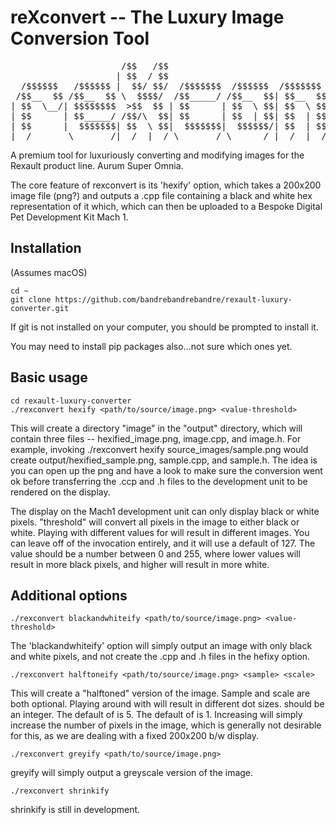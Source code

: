 # reXconvert -- The Luxury Image Conversion Tool
<pre>
                     /$$   /$$                                                               /$$    
                    | $$  / $$                                                              | $$    
  /$$$$$$   /$$$$$$ |  $$/ $$/  /$$$$$$$  /$$$$$$  /$$$$$$$  /$$    /$$ /$$$$$$   /$$$$$$  /$$$$$$  
 /$$__  $$ /$$__  $$ \  $$$$/  /$$_____/ /$$__  $$| $$__  $$|  $$  /$$//$$__  $$ /$$__  $$|_  $$_/  
| $$  \__/| $$$$$$$$  >$$  $$ | $$      | $$  \ $$| $$  \ $$ \  $$/$$/| $$$$$$$$| $$  \__/  | $$    
| $$      | $$_____/ /$$/\  $$| $$      | $$  | $$| $$  | $$  \  $$$/ | $$_____/| $$        | $$ /$$
| $$      |  $$$$$$$| $$  \ $$|  $$$$$$$|  $$$$$$/| $$  | $$   \  $/  |  $$$$$$$| $$        |  $$$$/
|__/       \_______/|__/  |__/ \_______/ \______/ |__/  |__/    \_/    \_______/|__/         \___/  
</pre>



A premium tool for luxuriously converting and modifying images for the Rexault product line. Aurum Super Omnia.

The core feature of rexconvert is its 'hexify' option, which takes a 200x200 image file (png?) and outputs a .cpp
file containing a black and white hex representation of it which, which can then be uploaded to a Bespoke Digital Pet
Development Kit Mach 1.

## Installation

(Assumes macOS)

    cd ~
    git clone https://github.com/bandrebandrebandre/rexault-luxury-converter.git
  
If git is not installed on your computer, you should be prompted to install it.

You may need to install pip packages also...not sure which ones yet.

## Basic usage

    cd rexault-luxury-converter
    ./rexconvert hexify <path/to/source/image.png> <value-threshold>
   
   
This will create a directory "image" in the "output" directory, which will contain three files -- hexified_image.png, 
image.cpp, and image.h. For example, invoking ./rexconvert hexify source_images/sample.png would create output/hexified_sample.png, sample.cpp, and sample.h. The idea is you can open up the png and have a look to make sure the conversion went ok before transferring the .ccp and .h files to the development unit to be rendered on the display.

The display on the Mach1 development unit can only display black or white pixels. "threshold" will convert all pixels in the image to either black or white. Playing with different values for <value-threshold> will result in different images. You can leave <value-threshold> off of the invocation entirely, and it will use a default of 127. The value should be a number between 0 and 255, where lower values will result in more black pixels, and higher will result in more white.

## Additional options

    ./rexconvert blackandwhiteify <path/to/source/image.png> <value-threshold>
    
The 'blackandwhiteify' option will simply output an image with only black and white pixels, and not create the .cpp and .h files in the hefixy option.

    ./rexconvert halftoneify <path/to/source/image.png> <sample> <scale>
    
This will create a "halftoned" version of the image. Sample and scale are both optional. Playing around with <sample> will result in different dot sizes. <sample> should be an integer. The default of <sample> is 5. The default of <scale> is 1. Increasing <scale> will simply increase the number of pixels in the image, which is generally not desirable for this, as we are dealing with a fixed 200x200 b/w display.
  
    ./rexconvert greyify <path/to/source/image.png>
    
greyify will simply output a greyscale version of the image.

    ./rexconvert shrinkify
    
shrinkify is still in development.
